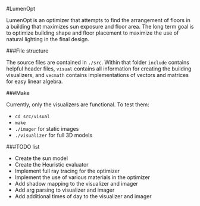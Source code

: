 #LumenOpt

LumenOpt is an optimizer that attempts to find the arrangement of floors
in a building that maximizes sun exposure and floor area. The long term goal is
to optimize building shape and floor placement to maximize the use of natural
lighting in the final design.

###File structure

The source files are contained in `./src`. Within that folder `include` contains
helpful header files, `visual` contains all information for creating the building
visualizers, and `vecmath` contains implementations of vectors and matrices for easy
linear algebra.

###Make

Currently, only the visualizers are functional. To test them:

* `cd src/visual`
* `make`
* `./imager` for static images
* `./visualizer` for full 3D models

###TODO list

* Create the sun model
* Create the Heuristic evaluator
* Implement full ray tracing for the optimizer
* Implement the use of various materials in the optimizer
* Add shadow mapping to the visualizer and imager
* Add arg parsing to visualizer and imager
* Add additional times of day to the visualizer and imager
